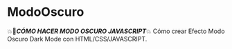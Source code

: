 # ModoOscuro
💥🚀**_CÓMO HACER MODO OSCURO JAVASCRIPT_**💥 
Cómo crear Efecto Modo Oscuro Dark Mode con HTML/CSS/JAVASCRIPT.

